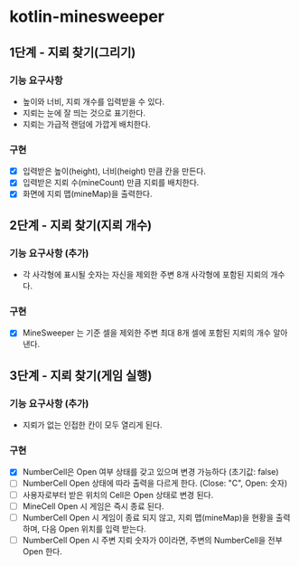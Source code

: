 # kotlin-minesweeper
## 1단계 - 지뢰 찾기(그리기)
### 기능 요구사항
- 높이와 너비, 지뢰 개수를 입력받을 수 있다.
- 지뢰는 눈에 잘 띄는 것으로 표기한다.
- 지뢰는 가급적 랜덤에 가깝게 배치한다.

### 구현
- [x] 입력받은 높이(height), 너비(height) 만큼 칸을 만든다.
- [x] 입력받은 지뢰 수(mineCount) 만큼 지뢰를 배치한다.
- [x] 화면에 지뢰 맵(mineMap)을 출력한다.

## 2단계 - 지뢰 찾기(지뢰 개수)
### 기능 요구사항 (추가)
- 각 사각형에 표시될 숫자는 자신을 제외한 주변 8개 사각형에 포함된 지뢰의 개수다.

### 구현
- [x] MineSweeper 는 기준 셀을 제외한 주변 최대 8개 셀에 포함된 지뢰의 개수 알아낸다.

## 3단계 - 지뢰 찾기(게임 실행)
### 기능 요구사항 (추가)
- 지뢰가 없는 인접한 칸이 모두 열리게 된다.

### 구현
- [x] NumberCell은 Open 여부 상태를 갖고 있으며 변경 가능하다 (초기값: false)
- [ ] NumberCell Open 상태에 따라 출력을 다르게 한다. (Close: "C", Open: 숫자)
- [ ] 사용자로부터 받은 위치의 Cell은 Open 상태로 변경 된다.
- [ ] MineCell Open 시 게임은 즉시 종료 된다.
- [ ] NumberCell Open 시 게임이 종료 되지 않고, 지뢰 맵(mineMap)을 현황을 출력하며, 다음 Open 위치를 입력 받는다.
- [ ] NumberCell Open 시 주변 지뢰 숫자가 0이라면, 주변의 NumberCell을 전부 Open 한다.
